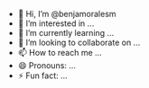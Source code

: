 - 👋 Hi, I’m @benjamoralesm
- 👀 I’m interested in ...
- 🌱 I’m currently learning ...
- 💞️ I’m looking to collaborate on ...
- 📫 How to reach me ...
- 😄 Pronouns: ...
- ⚡ Fun fact: ...

<!---
benjamoralesm/benjamoralesm is a ✨ special ✨ repository because its `README.md` (this file) appears on your GitHub profile.
You can click the Preview link to take a look at your changes.
--->
